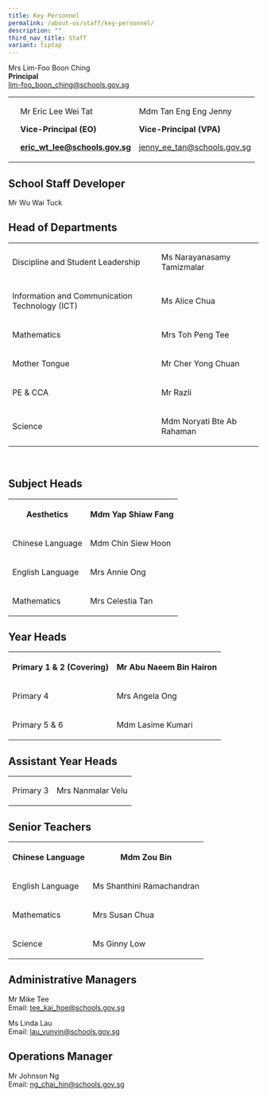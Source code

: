 ```yaml
---
title: Key Personnel
permalink: /about-us/staff/key-personnel/
description: ""
third_nav_title: Staff
variant: tiptap
---
```

<p>Mrs Lim-Foo Boon Ching<br><strong>Principal</strong><br><a href="mailto:lim-foo_boon_ching@schools.gov.sg" rel="noopener noreferrer nofollow" target="_blank">lim-foo_boon_ching@schools.gov.sg</a></p><table><tbody><tr><td rowspan="1" colspan="1"><p></p></td><td rowspan="1" colspan="1"><p>Mr Eric Lee Wei Tat</p><p><strong>Vice-Principal (EO)</strong></p><p><strong><a href="mailto:eric_wt_lee@schools.gov.sg" rel="noopener noreferrer nofollow" target="_blank">eric_wt_lee@schools.gov.sg</a></strong></p></td><td rowspan="1" colspan="1"><p>Mdm Tan Eng Eng Jenny</p><p><strong>Vice-Principal (VPA)</strong></p><p><a href="mailto:jenny_ee_tan@schools.gov.sg" rel="noopener noreferrer nofollow" target="_blank">jenny_ee_tan@schools.gov.sg</a></p></td></tr></tbody></table><h2>School Staff Developer</h2><p>Mr Wu Wai Tuck <br></p><h2>Head of Departments</h2><table><tbody><tr><td rowspan="1" colspan="1"><p>Discipline and Student Leadership</p></td><td rowspan="1" colspan="1"><p>Ms Narayanasamy Tamizmalar</p></td></tr><tr><td rowspan="1" colspan="1"><p>Information and Communication Technology (ICT)</p></td><td rowspan="1" colspan="1"><p>Ms Alice Chua</p></td></tr><tr><td rowspan="1" colspan="1"><p>Mathematics</p></td><td rowspan="1" colspan="1"><p>Mrs Toh Peng Tee</p></td></tr><tr><td rowspan="1" colspan="1"><p>Mother Tongue</p></td><td rowspan="1" colspan="1"><p>Mr Cher Yong Chuan</p></td></tr><tr><td rowspan="1" colspan="1"><p>PE &amp; CCA</p></td><td rowspan="1" colspan="1"><p>Mr Razli </p></td></tr><tr><td rowspan="1" colspan="1"><p>Science</p></td><td rowspan="1" colspan="1"><p>Mdm Noryati Bte Ab Rahaman</p></td></tr></tbody></table><p><br></p><h2>Subject Heads</h2><table><tbody><tr><th rowspan="1" colspan="1"><p>Aesthetics</p></th><th rowspan="1" colspan="1"><p>Mdm Yap Shiaw Fang</p></th></tr><tr><td rowspan="1" colspan="1"><p>Chinese Language</p></td><td rowspan="1" colspan="1"><p>Mdm Chin Siew Hoon</p></td></tr><tr><td rowspan="1" colspan="1"><p>English Language<br></p></td><td rowspan="1" colspan="1"><p>Mrs Annie Ong<br></p></td></tr><tr><td rowspan="1" colspan="1"><p>Mathematics<br></p></td><td rowspan="1" colspan="1"><p>Mrs Celestia Tan<br></p></td></tr></tbody></table><h2>Year Heads</h2><table><tbody><tr><th rowspan="1" colspan="1"><p>Primary 1 &amp; 2 (Covering)</p></th><th rowspan="1" colspan="1"><p>Mr Abu Naeem Bin Hairon</p></th></tr><tr><td rowspan="1" colspan="1"><p>Primary 4</p></td><td rowspan="1" colspan="1"><p>Mrs Angela Ong</p></td></tr><tr><td rowspan="1" colspan="1"><p>Primary 5 &amp; 6</p></td><td rowspan="1" colspan="1"><p>Mdm Lasime Kumari</p></td></tr></tbody></table><h2>Assistant Year Heads</h2><table><tbody><tr><td rowspan="1" colspan="1"><p>Primary 3</p></td><td rowspan="1" colspan="1"><p>Mrs Nanmalar Velu</p></td></tr></tbody></table><h2>Senior Teachers</h2><table><tbody><tr><th rowspan="1" colspan="1"><p>Chinese Language</p></th><th rowspan="1" colspan="1"><p>Mdm Zou Bin</p></th></tr><tr><td rowspan="1" colspan="1"><p>English Language</p></td><td rowspan="1" colspan="1"><p>Ms Shanthini Ramachandran<br></p></td></tr><tr><td rowspan="1" colspan="1"><p>Mathematics</p></td><td rowspan="1" colspan="1"><p>Mrs Susan Chua<br></p></td></tr><tr><td rowspan="1" colspan="1"><p>Science</p></td><td rowspan="1" colspan="1"><p>Ms Ginny Low</p></td></tr></tbody></table><h2>Administrative Managers</h2><p>Mr Mike Tee<br>Email: <a href="mailto:tee\_kai\_hoe@schools.gov.sg" rel="noopener noreferrer nofollow" target="_blank">tee_kai_hoe@schools.gov.sg</a></p><p>Ms Linda Lau<br>Email: <a href="mailto:lau\_vunyin@schools.gov.sg" rel="noopener noreferrer nofollow" target="_blank">lau_vunyin@schools.gov.sg</a></p><h2>Operations Manager</h2><p>Mr Johnson Ng<br>Email: <a href="mailto:ng\_chai\_hin@schools.gov.sg" rel="noopener noreferrer nofollow" target="_blank">ng_chai_hin@schools.gov.sg</a></p>